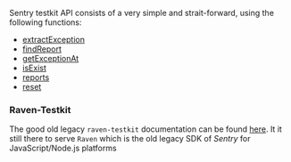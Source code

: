 
Sentry testkit API consists of a very simple and strait-forward, using the following functions:

* [extractException](/api/extractException.md)
* [findReport](/api/findReport.md)
* [getExceptionAt](/api/getExceptionAt.md)
* [isExist](/api/isExist.md)
* [reports](/api/reports.md)
* [reset](/api/reset.md)

### Raven-Testkit
The good old legacy `raven-testkit` documentation can be found [here](../raven/LEGACY_API.md). It it still there to serve `Raven` which is the old legacy SDK of *Sentry* for JavaScript/Node.js platforms
